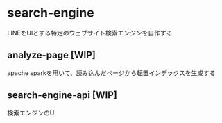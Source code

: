 # search-engine
LINEをUIとする特定のウェブサイト検索エンジンを自作する

## analyze-page [WIP]
apache sparkを用いて、読み込んだページから転置インデックスを生成する

## search-engine-api [WIP]
検索エンジンのUI
